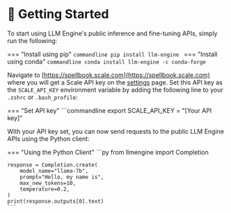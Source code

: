 # 🚀 Getting Started

To start using LLM Engine's public inference and fine-tuning APIs, simply run the following:

=== "Install using pip"
    ```commandline
    pip install llm-engine
    ```
=== "Install using conda"
    ```commandline
    conda install llm-engine -c conda-forge
    ```

Navigate to [https://spellbook.scale.com](https://spellbook.scale.com) where
you will get a Scale API key on the [settings](https://spellbook.scale.com/settings) page.
Set this API key as the `SCALE_API_KEY` environment variable by adding the
following line to your `.zshrc` or `.bash_profile`:

=== "Set API key"
    ```commandline
    export SCALE_API_KEY = "[Your API key]"

With your API key set, you can now send requests to the public LLM Engine
APIs using the Python client:

=== "Using the Python Client"
    ```py
    from llmengine import Completion

    response = Completion.create(
        model_name="llama-7b",
        prompt="Hello, my name is",
        max_new_tokens=10,
        temperature=0.2,
    )
    print(response.outputs[0].text)
    ```
 
